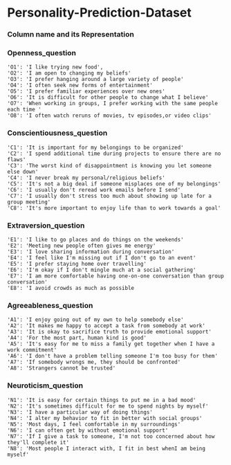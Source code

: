 # Personality-Prediction-Dataset
### Column name and its Representation
### Openness_question
    'O1': 'I like trying new food',
    'O2': 'I am open to changing my beliefs'
    'O3': 'I prefer hanging around a large variety of people'
    'O4': 'I often seek new forms of entertainment'
    'O5': 'I prefer familiar experiences over new ones'
    'O6': 'It is difficult for other people to change what I believe'
    'O7': 'When working in groups, I prefer working with the same people each time '
    'O8': 'I often watch reruns of movies, tv episodes,or video clips'
    
### Conscientiousness_question
    'C1': 'It is important for my belongings to be organized'
    'C2': 'I spend additional time during projects to ensure there are no flaws'
    'C3': 'The worst kind of disappointment is knowing you let someone else down'
    'C4': 'I never break my personal/religious beliefs'
    'C5': 'It's not a big deal if someone misplaces one of my belongings'
    'C6': 'I usually don't reread work emails before I send'
    'C7': 'I usually don't stress too much about showing up late for a group meeting'
    'C8': 'It's more important to enjoy life than to work towards a goal'

### Extraversion_question<br />
    'E1': 'I like to go places and do things on the weekends'
    'E2': 'Meeting new people often gives me energy'
    'E3': 'I love sharing information during conversation'
    'E4': 'I feel like I'm missing out if I don't go to an event'
    'E5': 'I prefer staying home over travelling'
    'E6': 'I'm okay if I don't mingle much at a social gathering'
    'E7': 'I am more comfortable having one-on-one conversation than group conversation'
    'E8': 'I avoid crowds as much as possible

### Agreeableness_question<br />
    'A1': 'I enjoy going out of my own to help somebody else'
    'A2': 'It makes me happy to accept a task from somebody at work'
    'A3': 'It is okay to sacrifice truth to provide emotional support'
    'A4': 'For the most part, human kind is good'
    'A5': 'It's easy for me to miss a family get together when I have a work commitment'
    'A6': 'I don't have a problem telling someone I'm too busy for them'
    'A7': 'If somebody wrongs me, they should be confronted'
    'A8': 'Strangers cannot be trusted'

### Neuroticism_question<br />
    'N1': 'It is easy for certain things to put me in a bad mood'
    'N2': 'It's sometimes difficult for me to spend nights by myself'
    'N3': 'I have a particular way of doing things'
    'N4': 'I alter my behavior to fit in better with social groups'
    'N5': 'Most days, I feel comfortable in my surroundings'
    'N6': 'I can often get by without emotional support'
    'N7': 'If I give a task to someone, I'm not too concerned about how they'll complete it'
    'N8': 'Most people I interact with, I fit in best whenI am being myself'

